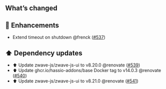## What’s changed

## 🚀 Enhancements

- Extend timeout on shutdown @frenck ([#537](https://github.com/hassio-addons/addon-zwave-js-ui/pull/537))

## ⬆️ Dependency updates

- ⬆️ Update zwave-js/zwave-js-ui to v8.20.0 @renovate ([#539](https://github.com/hassio-addons/addon-zwave-js-ui/pull/539))
- ⬆️ Update ghcr.io/hassio-addons/base Docker tag to v14.0.3 @renovate ([#540](https://github.com/hassio-addons/addon-zwave-js-ui/pull/540))
- ⬆️ Update zwave-js/zwave-js-ui to v8.21.0 @renovate ([#541](https://github.com/hassio-addons/addon-zwave-js-ui/pull/541))
